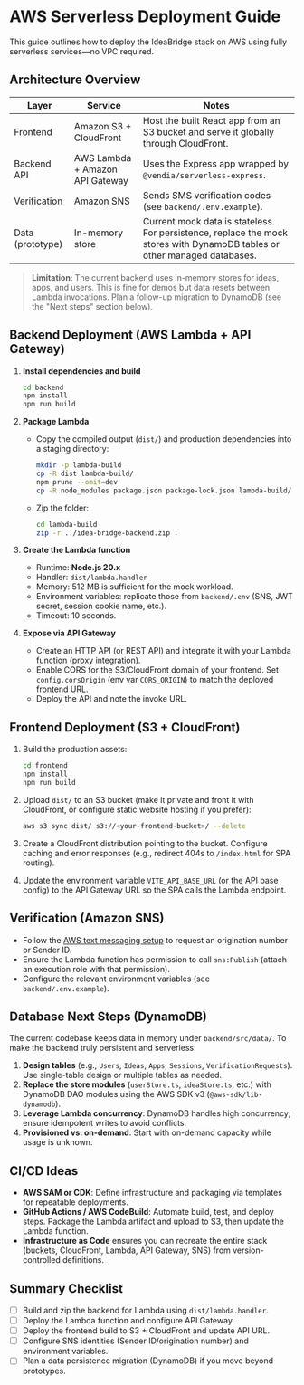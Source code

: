 # AWS Serverless Deployment Guide

This guide outlines how to deploy the IdeaBridge stack on AWS using fully serverless services—no VPC required.

## Architecture Overview

| Layer     | Service            | Notes |
|-----------|--------------------|-------|
| Frontend  | Amazon S3 + CloudFront | Host the built React app from an S3 bucket and serve it globally through CloudFront. |
| Backend API | AWS Lambda + Amazon API Gateway | Uses the Express app wrapped by `@vendia/serverless-express`. |
| Verification | Amazon SNS | Sends SMS verification codes (see `backend/.env.example`). |
| Data (prototype) | In-memory store | Current mock data is stateless. For persistence, replace the mock stores with DynamoDB tables or other managed databases. |

> **Limitation**: The current backend uses in-memory stores for ideas, apps, and users. This is fine for demos but data resets between Lambda invocations. Plan a follow-up migration to DynamoDB (see the "Next steps" section below).

## Backend Deployment (AWS Lambda + API Gateway)

1. **Install dependencies and build**
   ```bash
   cd backend
   npm install
   npm run build
   ```

2. **Package Lambda**
   - Copy the compiled output (`dist/`) and production dependencies into a staging directory:
     ```bash
     mkdir -p lambda-build
     cp -R dist lambda-build/
     npm prune --omit=dev
     cp -R node_modules package.json package-lock.json lambda-build/
     ```
   - Zip the folder:
     ```bash
     cd lambda-build
     zip -r ../idea-bridge-backend.zip .
     ```

3. **Create the Lambda function**
   - Runtime: **Node.js 20.x**
   - Handler: `dist/lambda.handler`
   - Memory: 512 MB is sufficient for the mock workload.
   - Environment variables: replicate those from `backend/.env` (SNS, JWT secret, session cookie name, etc.).
   - Timeout: 10 seconds.

4. **Expose via API Gateway**
   - Create an HTTP API (or REST API) and integrate it with your Lambda function (proxy integration).
   - Enable CORS for the S3/CloudFront domain of your frontend. Set `config.corsOrigin` (env var `CORS_ORIGIN`) to match the deployed frontend URL.
   - Deploy the API and note the invoke URL.

## Frontend Deployment (S3 + CloudFront)

1. Build the production assets:
   ```bash
   cd frontend
   npm install
   npm run build
   ```

2. Upload `dist/` to an S3 bucket (make it private and front it with CloudFront, or configure static website hosting if you prefer):
   ```bash
   aws s3 sync dist/ s3://<your-frontend-bucket>/ --delete
   ```

3. Create a CloudFront distribution pointing to the bucket. Configure caching and error responses (e.g., redirect 404s to `/index.html` for SPA routing).

4. Update the environment variable `VITE_API_BASE_URL` (or the API base config) to the API Gateway URL so the SPA calls the Lambda endpoint.

## Verification (Amazon SNS)

- Follow the [AWS text messaging setup](https://docs.aws.amazon.com/sns/latest/dg/sns-getting-started.html) to request an origination number or Sender ID.
- Ensure the Lambda function has permission to call `sns:Publish` (attach an execution role with that permission).
- Configure the relevant environment variables (see `backend/.env.example`).

## Database Next Steps (DynamoDB)

The current codebase keeps data in memory under `backend/src/data/`. To make the backend truly persistent and serverless:

1. **Design tables** (e.g., `Users`, `Ideas`, `Apps`, `Sessions`, `VerificationRequests`). Use single-table design or multiple tables as needed.
2. **Replace the store modules** (`userStore.ts`, `ideaStore.ts`, etc.) with DynamoDB DAO modules using the AWS SDK v3 (`@aws-sdk/lib-dynamodb`).
3. **Leverage Lambda concurrency**: DynamoDB handles high concurrency; ensure idempotent writes to avoid conflicts.
4. **Provisioned vs. on-demand**: Start with on-demand capacity while usage is unknown.

## CI/CD Ideas

- **AWS SAM or CDK**: Define infrastructure and packaging via templates for repeatable deployments.
- **GitHub Actions / AWS CodeBuild**: Automate build, test, and deploy steps. Package the Lambda artifact and upload to S3, then update the Lambda function.
- **Infrastructure as Code** ensures you can recreate the entire stack (buckets, CloudFront, Lambda, API Gateway, SNS) from version-controlled definitions.

## Summary Checklist

- [ ] Build and zip the backend for Lambda using `dist/lambda.handler`.
- [ ] Deploy the Lambda function and configure API Gateway.
- [ ] Deploy the frontend build to S3 + CloudFront and update API URL.
- [ ] Configure SNS identities (Sender ID/origination number) and environment variables.
- [ ] Plan a data persistence migration (DynamoDB) if you move beyond prototypes.
